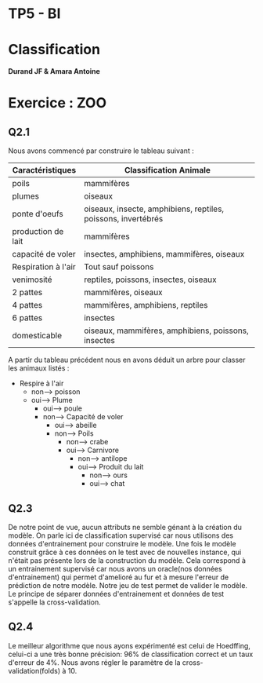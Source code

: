 # TP5 - BI
# Classification

**Durand JF & Amara Antoine**

# Exercice : ZOO

## Q2.1

Nous avons commencé par construire le tableau suivant :

| Caractéristiques | Classification Animale |
|---|---|
| poils | mammifères |
| plumes | oiseaux |
| ponte d'oeufs | oiseaux, insecte, amphibiens, reptiles, poissons, invertébrés |
| production de lait | mammifères |
| capacité de voler | insectes, amphibiens, mammifères, oiseaux |
| Respiration à l'air | Tout sauf poissons |
| venimosité | reptiles, poissons, insectes, oiseaux |
| 2 pattes | mammifères, oiseaux |
| 4 pattes | mammifères, amphibiens, reptiles |
| 6 pattes | insectes |
| domesticable | oiseaux, mammifères, amphibiens, poissons, insectes |


A partir du tableau précédent nous en avons déduit un arbre pour classer les animaux listés :

- Respire à l'air 
  - non--> poisson
  - oui--> Plume 
    - oui--> poule
    - non--> Capacité de voler 
      - oui--> abeille
      - non--> Poils 
        - non--> crabe
        - oui--> Carnivore 
          - non--> antilope
          - oui--> Produit du lait 
            - non--> ours
            - oui--> chat

## Q2.3

De notre point de vue, aucun attributs ne semble génant à la création du modèle. On parle ici de classification supervisé car nous utilisons des données d'entrainement pour construire le modèle. Une fois le modèle construit grâce à ces données on le test avec de nouvelles instance, qui n'était pas présente lors de la construction du modèle. Cela correspond à un entrainement supervisé car nous avons un oracle(nos données d'entrainement) qui permet d'amelioré au fur et à mesure l'erreur de prédiction de notre modèle. Notre jeu de test permet de valider le modèle. Le principe de séparer données d'entrainement et données de test s'appelle la cross-validation.

## Q2.4

Le meilleur algorithme que nous ayons expérimenté est celui de Hoedffing, celui-ci a une très bonne précision: 96% de classification correct et un taux d'erreur de 4%. Nous avons régler le paramètre de la cross-validation(folds) à 10.

